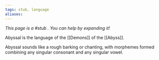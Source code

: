 ```yaml
---
tags: stub, language
aliases:
---
```


*This page is a #stub . You can help by expanding it!*

Abyssal is the language of the [[Demons]] of the [[Abyss]].

Abyssal sounds like a rough barking or chanting, with morphemes formed combining any singular consonant and any singular vowel.